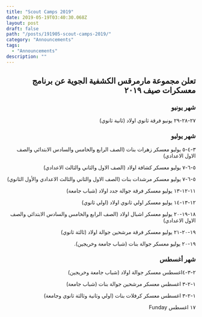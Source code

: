 ```yaml
---
title: "Scout Camps 2019"
date: 2019-05-19T03:40:30.068Z
layout: post
draft: false
path: "/posts/191905-scout-camps-2019/"
category: "Announcements"
tags:
  - "Announcements"
description: ""
---
```


<div dir="rtl">


<h2 style="font-weight: bold">تعلن مجموعة مارمرقس الكشفية الجوية عن برنامج معسكرات صيف ٢٠١٩</h2>



<h3 style="font-weight: bold">شهر يونيو</h3>
 

٢٧-٢٨-٢٩ يونيو فرقة ثانوي اولاد (ثانية ثانوي)


<h3 style="font-weight: bold">شهر يوليو</h3>
 

٣-٤-٥ يوليو معسكر زهرات بنات (الصف الرابع والخامس والسادس الابتدائي والصف الاول الاعدادي)

٥-٦-٧ يوليو معسكر كشافة اولاد (الصف الاول والثاني والثالث الاعدادي)

٥-٦-٧ يوليو معسكر مرشدات بنات (الصف الاول والثاني والثالث الاعدادي والأول الثانوي)

١١-١٢-١٣ يوليو معسكر فرقة جوالة جدد اولاد (شباب جامعة)

١٢-١٣-١٤ يوليو معسكر اولي ثانوي اولاد (اولي ثانوي)

١٨-١٩-٢٠ يوليو معسكر اشبال اولاد (الصف الرابع والخامس والسادس الابتدائي والصف الاول الاعدادي)

١٩-٢٠-٢١ يوليو معسكر فرقة مرشحين جوالة اولاد (ثالثة ثانوي)

١٩-٢٠ يوليو معسكر جوالة بنات (شباب جامعة وخريجين). 


<h3 style="font-weight: bold">شهر أغسطس</h3>

٢-٣-٤اغسطس معسكر جوالة اولاد (شباب جامعة وخريجين)

١-٢-٣ اغسطس معسكر مرشحين جوالة بنات (شباب جامعة)

١-٢-٣ اغسطس معسكر كرفلات بنات (اولي وثانية وثالثة ثانوي وجامعة)

١٧ اغسطس Funday

</div>
